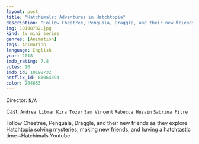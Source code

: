 ```yaml
---
layout: post
title: "Hatchimals: Adventures in Hatchtopia"
description: "Follow Cheetree, Penguala, Draggle, and their new friends as they explore Hatchtopia solving mysteries, making new friends, and having a hatchtastic time.::Hatchimals Youtube.."
img: 10198732.jpg
kind: tv mini series
genres: [Animation]
tags: Animation 
language: English
year: 2018
imdb_rating: 7.8
votes: 10
imdb_id: 10198732
netflix_id: 81064394
color: 264653
---
```

Director: `N/A`  

Cast: `Andrea Libman` `Kira Tozer` `Sam Vincent` `Rebecca Husain` `Sabrina Pitre` 

Follow Cheetree, Penguala, Draggle, and their new friends as they explore Hatchtopia solving mysteries, making new friends, and having a hatchtastic time.::Hatchimals Youtube
